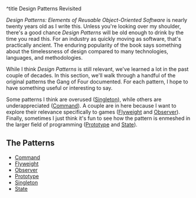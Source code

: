 ^title Design Patterns Revisited

*Design Patterns: Elements of Reusable Object-Oriented Software* is nearly twenty years old as I write this. Unless you're looking over my shoulder, there's a good chance *Design Patterns* will be old enough to drink by the time you read this. For an industry as quickly moving as software, that's practically ancient. The enduring popularity of the book says something about the timelessness of design compared to many technologies, languages, and methodologies.

While I think *Design Patterns* is still relevant, we've learned a lot in the past couple of decades. In this section, we'll walk through a handful of the original patterns the Gang of Four documented. For each pattern, I hope to have something useful or interesting to say.

Some patterns I think are overused (<a href="singleton.html">Singleton</a>), while others are underappreciated (<a href="command.html">Command</a>). A couple are in here because I want to explore their relevance specifically to games (<a href="flyweight.html">Flyweight</a> and <a href="observer.html">Observer</a>). Finally, sometimes I just think it's fun to see how the pattern is enmeshed in the larger field of programming (<a href="prototype.html">Prototype</a> and <a href="state.html">State</a>).

## The Patterns

  * [Command](command.html)
  * [Flyweight](flyweight.html)
  * [Observer](observer.html)
  * [Prototype](prototype.html)
  * [Singleton](singleton.html)
  * [State](state.html)
